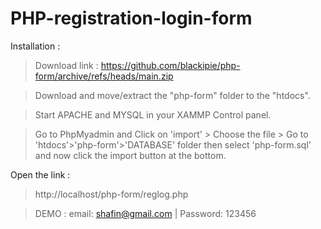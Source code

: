 # PHP-registration-login-form


Installation :

> Download link : https://github.com/blackipie/php-form/archive/refs/heads/main.zip

> Download and move/extract the "php-form" folder to the "htdocs".

> Start APACHE and MYSQL in your XAMMP Control panel.

> Go to PhpMyadmin and Click on 'import' > Choose the file > Go to 'htdocs'>'php-form'>'DATABASE' folder then select 'php-form.sql' and now click the import button at the bottom.

Open the link :

> http://localhost/php-form/reglog.php  

> DEMO : email: shafin@gmail.com | Password: 123456